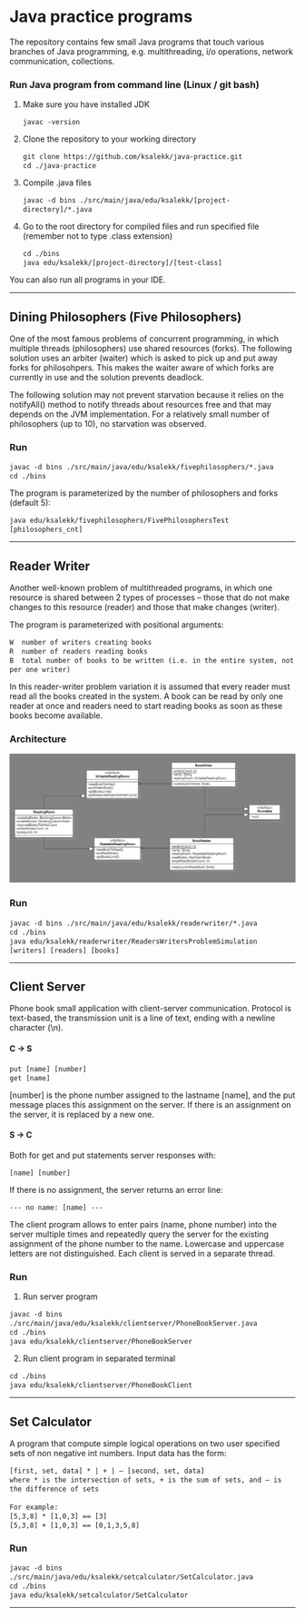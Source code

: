 # Java practice programs
The repository contains few small Java programs that touch various branches of Java programming, e.g. multithreading, i/o operations, network communication, collections.

### Run Java program from command line (Linux / git bash)
1. Make sure you have installed JDK
   ```
   javac -version
   ```
2. Clone the repository to your working directory
   ```
   git clone https://github.com/ksalekk/java-practice.git
   cd ./java-practice
   ```
3. Compile .java files
   ```
   javac -d bins ./src/main/java/edu/ksalekk/[project-directory]/*.java
   ```
4. Go to the root directory for compiled files and run specified file (remember not to type .class extension)
   ```
   cd ./bins
   java edu/ksalekk/[project-directory]/[test-class]
   ```

You can also run all programs in your IDE.
***

## Dining Philosophers (Five Philosophers)
One of the most famous problems of concurrent programming, in which multiple threads (philosophers) use shared resources (forks). The following solution uses an arbiter (waiter) which is asked to pick up and put away forks for philosohpers. This makes the waiter aware of which forks are currently in use and the solution prevents deadlock.

The following solution may not prevent starvation because it relies on the notifyAll() method to notify threads about resources free and that may depends on the JVM implementation. For a relatively small number of philosophers (up to 10), no starvation was observed.

### Run
```
javac -d bins ./src/main/java/edu/ksalekk/fivephilosophers/*.java
cd ./bins
```
The program is parameterized by the number of philosophers and forks (default 5):
```
java edu/ksalekk/fivephilosophers/FivePhilosophersTest [philosophers_cnt]
```
***


## Reader Writer
Another well-known problem of multithreaded programs, in which one resource is shared between 2 types of processes – those that do not make changes to this resource (reader) and those that make changes (writer).

The program is parameterized with positional arguments:
```
W  number of writers creating books
R  number of readers reading books 
B  total number of books to be written (i.e. in the entire system, not per one writer)
```

In this reader-writer problem variation it is assumed that every reader must read all the books created in the system. A book can be read by only one reader at once and readers need to start reading books as soon as these books become available.

### Architecture
![Readers and writers UML diagram](./src/main/resources/readers-writers-uml.png)

### Run
```
javac -d bins ./src/main/java/edu/ksalekk/readerwriter/*.java
cd ./bins
java edu/ksalekk/readerwriter/ReadersWritersProblemSimulation [writers] [readers] [books]
```
***

## Client Server 
Phone book small application with client-server communication. Protocol is text-based, the transmission unit is a line of text, ending with a newline character (\n).

#### C -> S
```
put [name] [number]
get [name]
```
[number] is the phone number assigned to the lastname [name], and the put message places this assignment on the server. If there is an assignment on the server, it is replaced by a new one. 

#### S -> C
Both for get and put statements server responses with:
```
[name] [number]
```

If there is no assignment, the server returns an error line:
```
--- no name: [name] ---
```

The client program allows to enter pairs (name, phone number) into the server multiple times and repeatedly query the server for the existing assignment of the phone number to the name. Lowercase and uppercase letters are not distinguished. Each client is served in a separate thread.


### Run
1. Run server program
```
javac -d bins ./src/main/java/edu/ksalekk/clientserver/PhoneBookServer.java
cd ./bins
java edu/ksalekk/clientserver/PhoneBookServer
```
2. Run client program in separated terminal
```
cd ./bins
java edu/ksalekk/clientserver/PhoneBookClient
```
***

## Set Calculator
A program that compute simple logical operations on two user specified sets of non negative int numbers. Input data has the form:
```
[first, set, data] * | + | – [second, set, data]
where * is the intersection of sets, + is the sum of sets, and – is the difference of sets

For example:
[5,3,8] * [1,0,3] == [3]
[5,3,8] + [1,0,3] == [0,1,3,5,8]
```

### Run
```
javac -d bins ./src/main/java/edu/ksalekk/setcalculator/SetCalculator.java
cd ./bins
java edu/ksalekk/setcalculator/SetCalculator
```

***
